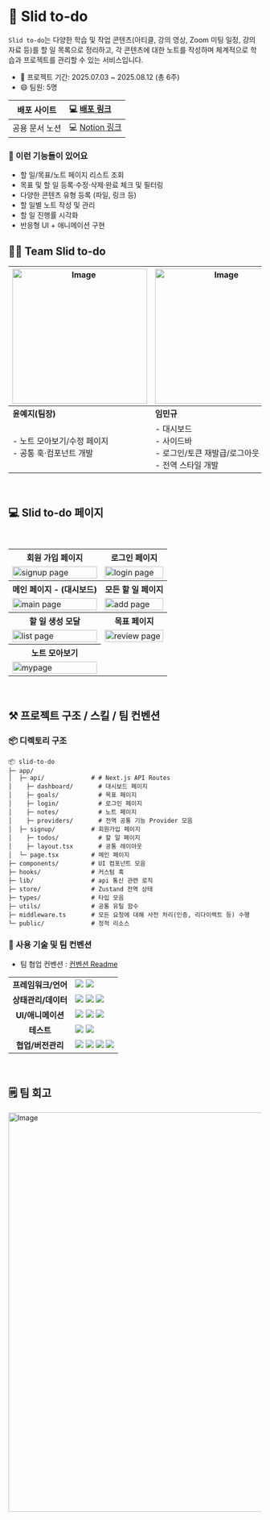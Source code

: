 # 🎯 Slid to-do


`Slid to-do`는 다양한 학습 및 작업 콘텐츠(아티클, 강의 영상, Zoom 미팅 일정, 강의 자료 등)를 할 일 목록으로 정리하고, 각 콘텐츠에 대한 노트를 작성하며 체계적으로 학습과 프로젝트를 관리할 수 있는 서비스입니다.

- 📅 프로젝트 기간: 2025.07.03 ~ 2025.08.12 (총 6주)
- 😄 팀원: 5명

| 배포 사이트 |                                    💻 [배포 링크](https://slid-to-do-refactoring.vercel.app/)                                     |
| :-------: | :---- |
|   공용 문서 노션    | 💻 [Notion 링크](https://mewing-halloumi-584.notion.site/Team-7-Project-Workspace-22261be3ce85802badebf9804fd30fdd?pvs=74) |

### 📝 이런 기능들이 있어요

- 할 일/목표/노트 페이지 리스트 조회
- 목표 및 할 일 등록·수정·삭제·완료 체크 및 필터링
- 다양한 콘텐츠 유형 등록 (파일, 링크 등)
- 할 일별 노트 작성 및 관리
- 할 일 진행률 시각화
- 반응형 UI + 애니메이션 구현


## 🤝🏻 Team Slid to-do

| <img width="268" alt="Image" src="https://github.com/user-attachments/assets/e73b4f54-fd73-46ba-ac71-22bee63dfae1" /> | <img width="268" alt="Image" src="https://github.com/user-attachments/assets/293f6f22-4d36-420a-979a-be79dc86d6d6" /> | <img width="268" alt="Image" src="https://github.com/user-attachments/assets/53b9b249-a2cc-49bc-9979-a39492874504" /> | <img width="268" alt="Image" src="https://github.com/user-attachments/assets/fb2046a9-e8a9-420a-a011-181ff6f33fcd" /> | <img width="268" alt="Image" src="https://github.com/user-attachments/assets/b8da23a4-6a04-492d-9efd-53a524f945d7" /> |
| --------------------------------------------------------------------------------------------------------------------- | --------------------------------------------------------------------------------------------------------------------- | --------------------------------------------------------------------------------------------------------------------- | --------------------------------------------------------------------------------------------------------------------- | --------------------------------------------------------------------------------------------------------------------- |
| **윤예지(팀장)**                                                                                                      | **임민규**                                                                                                            | **노주영**                                                                                                            | **정유하**                                                                                                            | **박솔미**                                                                                                            |
| - 노트 모아보기/수정 페이지<br /> - 공통 훅·컴포넌트 개발                                                             | - 대시보드<br />- 사이드바<br />- 로그인/토큰 재발급/로그아웃<br />- 전역 스타일 개발                                 | - 할 일 페이지<br />- 할 일 생성모달<br />- 모달 커스텀 훅<br /> - 공통 컴포넌트 개발                                 | - 목표 페이지<br />- 노트 작성 페이지<br />- 무한스크롤 훅<br />- 공통 컴포넌트 개발                                  | - 로그인/회원가입 페이지<br />- 커스텀 훅<br />- 공통 컴포넌트 개발                                                   |

<br/>

## 💻 Slid to-do 페이지

<table>	
	<tr>
			</tr>
 <tr>
    <th>
      회원 가입 페이지
    </th>
    <th>
      로그인 페이지
    </th>
  </tr>
  <tr>
    <td>
      <img src="https://mewing-halloumi-584.notion.site/image/attachment%3A42bbb89f-74f4-47be-b92e-224334a42656%3Aimage.png?table=block&id=24f61be3-ce85-800c-8622-c5c3891954a0&spaceId=9e462b86-d673-41b8-b0db-505560448103&width=800&userId=&cache=v2"  alt="signup page" width = 100% >
    </td>
    <td>
      <img src="https://mewing-halloumi-584.notion.site/image/attachment%3A5dea488f-8f8d-4c88-9cb3-dfab56a29b41%3Aimage.png?table=block&id=24f61be3-ce85-801e-b284-f174a8463caa&spaceId=9e462b86-d673-41b8-b0db-505560448103&width=800&userId=&cache=v2" alt="login page" width = 100%>
    </td>
   </tr> 
  <tr>
    <th>
      메인 페이지 - (대시보드)
    </th>
    <th>
      모든 할 일 페이지
    </th>
  </tr>
  <tr>
    <td>
      <img src="https://mewing-halloumi-584.notion.site/image/attachment%3Ab102205d-a9fa-44ed-8150-339ccebf45e8%3Aimage.png?table=block&id=24f61be3-ce85-80e4-acfb-e1d6a37746c3&spaceId=9e462b86-d673-41b8-b0db-505560448103&width=800&userId=&cache=v2"  alt="main page" width = 100%>
    </td>
    <td>
      <img src="https://mewing-halloumi-584.notion.site/image/attachment%3A1af48abd-f6b1-421c-b3ef-79428bf9991e%3Aimage.png?table=block&id=24f61be3-ce85-809c-8fc0-faf220b27145&spaceId=9e462b86-d673-41b8-b0db-505560448103&width=800&userId=&cache=v2" alt="add page" width = 100%>
    </td>
   </tr>
   <tr>
    <th>
      할 일 생성 모달 
    </th> 
    <th>
      목표 페이지
    </th>
  </tr>
  <tr>
    <td>
      <img src="https://mewing-halloumi-584.notion.site/image/attachment%3Aebffe53c-7f9b-48ba-bd60-2909e03541f4%3A%E1%84%89%E1%85%B3%E1%84%8F%E1%85%B3%E1%84%85%E1%85%B5%E1%86%AB%E1%84%89%E1%85%A3%E1%86%BA_2025-08-14_%E1%84%8B%E1%85%A9%E1%84%92%E1%85%AE_12.10.30.png?table=block&id=24f61be3-ce85-80be-90f4-de7d80df8b30&spaceId=9e462b86-d673-41b8-b0db-505560448103&width=800&userId=&cache=v2" alt="list page" width = 100%>
    </td>
    <td>
      <img src="https://mewing-halloumi-584.notion.site/image/attachment%3Ac3ae7f7e-427b-4254-a3b8-e21ad533b145%3A%E1%84%89%E1%85%B3%E1%84%8F%E1%85%B3%E1%84%85%E1%85%B5%E1%86%AB%E1%84%89%E1%85%A3%E1%86%BA_2025-08-14_%E1%84%8B%E1%85%A9%E1%84%92%E1%85%AE_12.13.10.png?table=block&id=24f61be3-ce85-8011-91ad-d242b04a5ff7&spaceId=9e462b86-d673-41b8-b0db-505560448103&width=800&userId=&cache=v2" alt="review page" width = 100%>
    </td>
  </tr> 
  <tr>
   <th>
      노트 모아보기
    </th>
  </tr>
  <tr>  
	<td>
      <img src="https://mewing-halloumi-584.notion.site/image/attachment%3Ac3ae7f7e-427b-4254-a3b8-e21ad533b145%3A%E1%84%89%E1%85%B3%E1%84%8F%E1%85%B3%E1%84%85%E1%85%B5%E1%86%AB%E1%84%89%E1%85%A3%E1%86%BA_2025-08-14_%E1%84%8B%E1%85%A9%E1%84%92%E1%85%AE_12.13.10.png?table=block&id=24f61be3-ce85-8011-91ad-d242b04a5ff7&spaceId=9e462b86-d673-41b8-b0db-505560448103&width=800&userId=&cache=v2" alt="mypage" width = 100%>
    </td
  </tr>
      <br/>
</table>	

<br/>

## ⚒️ 프로젝트 구조 / 스킬 / 팀 컨벤션


### 📦 디렉토리 구조

```
📦 slid-to-do
├─ app/
│  ├─ api/             # # Next.js API Routes
│	 ├─ dashboard/       # 대시보드 페이지
│	 ├─ goals/           # 목표 페이지
│	 ├─ login/           # 로그인 페이지
│	 ├─ notes/           # 노트 페이지
│	 ├─ providers/       # 전역 공통 기능 Provider 모음
│  ├─ signup/          # 회원가입 페이지
│	 ├─ todos/           # 할 일 페이지
│	 ├─ layout.tsx       # 공통 레이아웃
│  └─ page.tsx         # 메인 페이지
├─ components/         # UI 컴포넌트 모음
├─ hooks/              # 커스텀 훅
├─ lib/                # api 통신 관련 로직
├─ store/              # Zustand 전역 상태
├─ types/              # 타입 모음
├─ utils/              # 공통 유틸 함수
├─ middleware.ts       # 모든 요청에 대해 사전 처리(인증, 리다이렉트 등) 수행
└─ public/             # 정적 리소스
```


### 📐 사용 기술 및 팀 컨벤션

- 팀 협업 컨벤션 : [컨벤션 Readme](https://github.com/slid-to-do/slid-to-do-fe/blob/develop/CONVENTION.md)

<table>

  <tr>
    <td align="center"><b>프레임워크/언어</b></td>
    <td>
      <img src="https://img.shields.io/badge/Next.js-000000?style=for-the-badge&logo=nextdotjs&logoColor=white" />
      <img src="https://img.shields.io/badge/TypeScript-007acc?style=for-the-badge&logo=typescript&logoColor=white" />
    </td>
  </tr>
  <tr>
    <td align="center"><b>상태관리/데이터</b></td>
    <td>
      <img src="https://img.shields.io/badge/React_Query-FF4154?style=for-the-badge&logo=reactquery&logoColor=white" />
      <img src="https://img.shields.io/badge/Zustand-4B32C3?style=for-the-badge&logo=react&logoColor=white" />
      <img src="https://img.shields.io/badge/Axios-5A29E4?style=for-the-badge&logo=axios&logoColor=white" />
    </td>
  </tr>
  <tr>
    <td align="center"><b>UI/애니메이션</b></td>
    <td>
      <img src="https://img.shields.io/badge/Tailwind_CSS-06B6D4?style=for-the-badge&logo=tailwindcss&logoColor=white" />
      <img src="https://img.shields.io/badge/Framer_Motion-0055FF?style=for-the-badge&logo=framer&logoColor=white" />
      <img src="https://img.shields.io/badge/TipTap-9747FF?style=for-the-badge&logo=tiptap&logoColor=white" />
    </td>
  </tr>
  <tr>
    <td align="center"><b>테스트</b></td>
    <td>
      <img src="https://img.shields.io/badge/Jest-C21325?style=for-the-badge&logo=jest&logoColor=white" />
      <img src="https://img.shields.io/badge/React_Testing_Library-E33332?style=for-the-badge&logo=testinglibrary&logoColor=white" />
    </td>
  </tr>
  <tr>
    <td align="center"><b>협업/버전관리</b></td>
    <td>
      <img src="https://img.shields.io/badge/Git-F05032?style=for-the-badge&logo=git&logoColor=white" />
      <img src="https://img.shields.io/badge/Notion-000000?style=for-the-badge&logo=notion&logoColor=white" />
      <img src="https://img.shields.io/badge/Swagger-85EA2D?style=for-the-badge&logo=swagger&logoColor=black" />
      <img src="https://img.shields.io/badge/Figma-F24E1E?style=for-the-badge&logo=figma&logoColor=white" />
    </td>
  </tr>
</table>

<br/>


## 🗒️ 팀 회고

<img width="793" alt="Image" src="https://github.com/user-attachments/assets/58820917-6d07-4d59-ba49-368188488245" />
